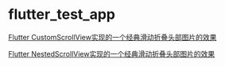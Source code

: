 # flutter_test_app


 [Flutter CustomScrollView实现的一个经典滑动折叠头部图片的效果](https://github.com/zhaolongs/flutter_demo_app/blob/master/lib/scroll/customscroll_demo_page.dart)

 [Flutter NestedScrollView实现的一个经典滑动折叠头部图片的效果](https://github.com/zhaolongs/flutter_demo_app/blob/master/lib/scroll/netscroll_home_page.dart)

